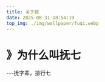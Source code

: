 ```yaml
---
title: 关于我
date: 2025-08-31 18:54:19
top_img: ./img/wallpaper/fuqi.webp
---
```


# 》为什么叫抚七

---抚字辈，排行七
